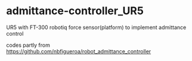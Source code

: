 # admittance-controller_UR5
UR5 with FT-300 robotiq force sensor(platform) to implement admittance control

codes partly from https://github.com/nbfigueroa/robot_admittance_controller
